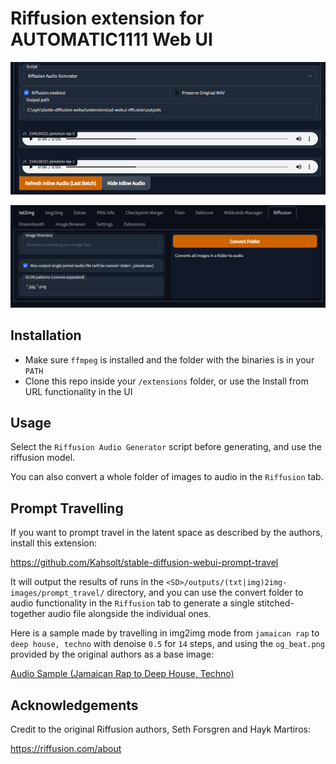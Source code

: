 # Riffusion extension for AUTOMATIC1111 Web UI

![Screenshot](/static/screenshot-0.png)

![Screenshot](/static/screenshot-1.png)

## Installation
- Make sure `ffmpeg` is installed and the folder with the binaries is in your `PATH`
- Clone this repo inside your `/extensions` folder, or use the Install from URL functionality in the UI

## Usage

Select the `Riffusion Audio Generator` script before generating, and use the riffusion model.

You can also convert a whole folder of images to audio in the `Riffusion` tab.

## Prompt Travelling

If you want to prompt travel in the latent space as described by the authors, install this extension:

https://github.com/Kahsolt/stable-diffusion-webui-prompt-travel

It will output the results of runs in the `<SD>/outputs/(txt|img)2img-images/prompt_travel/` directory, and you can use the convert folder to audio functionality in the `Riffusion` tab to generate a single stitched-together audio file alongside the individual ones.

Here is a sample made by travelling in img2img mode from `jamaican rap` to `deep house, techno` with denoise `0.5` for `14` steps, and using the `og_beat.png` provided by the original authors as a base image:

[Audio Sample (Jamaican Rap to Deep House, Techno)](https://soundcloud.com/enlyth/sd-riffusion-prompt-travel-sample-0)

## Acknowledgements

Credit to the original Riffusion authors, Seth Forsgren and Hayk Martiros:

https://riffusion.com/about
